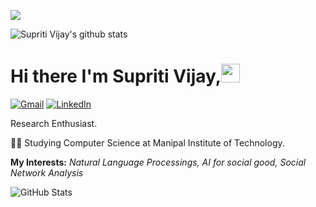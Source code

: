 
![](./Images/Header_1.png)

![Supriti Vijay's github stats](https://github-readme-stats.vercel.app/api?username=SupritiVijay&count_private=true&show_icons=true&theme=dracula&include_all_commits=true)

# Hi there I'm Supriti Vijay,<img src="https://raw.githubusercontent.com/MartinHeinz/MartinHeinz/master/wave.gif" width="30px">






[![Gmail](https://img.shields.io/badge/-GMAIL-D14836?style=for-the-badge&logo=gmail&logoColor=white)](mailto:supriti.vijay@gmail.com)
[![LinkedIn](https://img.shields.io/badge/LinkedIn-0077B5?style=for-the-badge&logo=linkedin&logoColor=white)](https://www.linkedin.com/in/supriti-vijay/)


   Research Enthusiast.
 
👨‍🎓 Studying Computer Science at Manipal Institute of Technology.


**My Interests:**  *Natural Language Processings, AI for social good, Social Network Analysis*


![GitHub Stats](https://github-readme-stats.vercel.app/api/top-langs/?username=SupritiVijay&layout=compact&theme=dracula)
